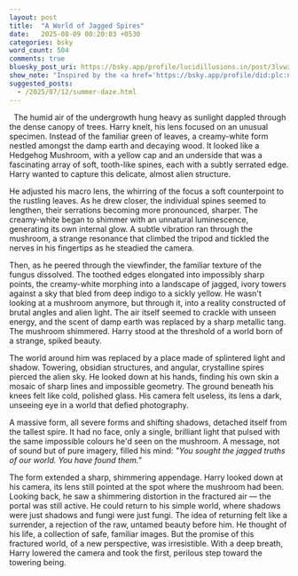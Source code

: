 ```yaml
---
layout: post
title:  "A World of Jagged Spires"
date:   2025-08-09 00:20:03 +0530
categories: bsky
word_count: 504
comments: true
bluesky_post_uri: https://bsky.app/profile/lucidillusions.in/post/3lvwzrf75bs2k
show_note: "Inspired by the <a href='https://bsky.app/profile/did:plc:ngskvfckmjjy7cbfmsa7u2io/feed/bsasf'>#BlueSkyArtShow</a>'s August 9th theme: <strong>Jagged</strong>, this piece is my contribution."
suggested_posts:
  - /2025/07/12/summer-daze.html
---
```


&nbsp; The humid air of the undergrowth hung heavy as sunlight dappled through the dense canopy of trees. Harry knelt, his lens focused on an unusual specimen. Instead of the familiar green of leaves, a creamy-white form nestled amongst the damp earth and decaying wood. It looked like a Hedgehog Mushroom, with a yellow cap and an underside that was a fascinating array of soft, tooth-like spines, each with a subtly serrated edge. Harry wanted to capture this delicate, almost alien structure.

He adjusted his macro lens, the whirring of the focus a soft counterpoint to the rustling leaves. As he drew closer, the individual spines seemed to lengthen, their serrations becoming more pronounced, sharper. The creamy-white began to shimmer with an unnatural luminescence, generating its own internal glow. A subtle vibration ran through the mushroom, a strange resonance that climbed the tripod and tickled the nerves in his fingertips as he steadied the camera.

Then, as he peered through the viewfinder, the familiar texture of the fungus dissolved. The toothed edges elongated into impossibly sharp points, the creamy-white morphing into a landscape of jagged, ivory towers against a sky that bled from deep indigo to a sickly yellow. He wasn't looking at a mushroom anymore, but through it, into a reality constructed of brutal angles and alien light. The air itself seemed to crackle with unseen energy, and the scent of damp earth was replaced by a sharp metallic tang. The mushroom shimmered. Harry stood at the threshold of a world born of a strange, spiked beauty.

The world around him was replaced by a place made of splintered light and shadow. Towering, obsidian structures, and angular, crystalline spires pierced the alien sky. He looked down at his hands, finding his own skin a mosaic of sharp lines and impossible geometry.  The ground beneath his knees felt like cold, polished glass. His camera felt useless, its lens a dark, unseeing eye in a world that defied photography.

A massive form, all severe forms and shifting shadows, detached itself from the tallest spire. It had no face, only a single, brilliant light that pulsed with the same impossible colours he'd seen on the mushroom. A message, not of sound but of pure imagery, filled his mind: *"You sought the jagged truths of our world. You have found them."*

The form extended a sharp, shimmering appendage. Harry looked down at his camera, its lens still pointed at the spot where the mushroom had been. Looking back, he saw a shimmering distortion in the fractured air — the portal was still active. He could return to his simple world, where shadows were just shadows and fungi were just fungi. The idea of returning felt like a surrender, a rejection of the raw, untamed beauty before him. He thought of his life, a collection of safe, familiar images. But the promise of this fractured world, of a new perspective, was irresistible. With a deep breath, Harry lowered the camera and took the first, perilous step toward the towering being.
